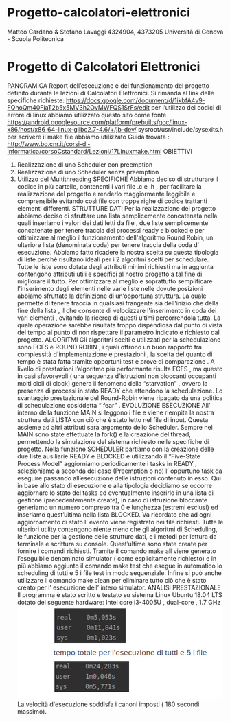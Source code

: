 # Progetto-calcolatori-elettronici
Matteo Cardano & Stefano Lavaggi
4324904, 4373205
Università di Genova - Scuola Politecnica
# Progetto di Calcolatori Elettronici
PANORAMICA
Report dell’esecuzione e del funzionamento del progetto definito durante le lezioni di Calcolatori
Elettronici. Si rimanda al link delle specifiche richieste:
https://docs.google.com/document/d/1ikbfA4v9-FQhoQm40FjaT2b5x5MV3h2OvMWFQS1SrFs/edit
per l’utilizzo dei codici di errore di linux abbiamo utilizzato questo sito come fonte
https://android.googlesource.com/platform/prebuilts/gcc/linux-x86/host/x86_64-linux-glibc2.7-4.6/+/jb-dev/
sysroot/usr/include/sysexits.h
per scrivere il make file abbiamo utilizzato Guida trovata :
http://www.bo.cnr.it/corsi-di-informatica/corsoCstandard/Lezioni/17Linuxmake.html
OBIETTIVI
1. Realizzazione di uno Scheduler con preemption
2. Realizzazione di uno Scheduler senza preemption
3. Utilizzo del Multithreading
SPECIFICHE
Abbiamo deciso di strutturare il codice in più cartelle, contenenti i vari file .c e .h , per facilitare la
realizzazione del progetto e renderlo maggiormente leggibile e comprensibile evitando così file
con troppe righe di codice trattanti elementi differenti.
STRUTTURE DATI
Per la realizzazione del progetto abbiamo deciso di sfruttare una lista semplicemente
concatenata nella quali inseriamo i valori dei dati letti da file , due liste semplicemente
concatenate per tenere traccia dei processi ready e blocked e per ottimizzare al meglio il
funzionamento dell'algoritmo Round Robin, un ulteriore lista (denominata coda) per tenere
traccia della coda d' esecuzione. Abbiamo fatto ricadere la nostra scelta su questa tipologia di
liste perchè risultano ideali per i 2 algoritmi scelti per schedulare. Tutte le liste sono dotate degli
attributi minimi richiesti ma in aggiunta contengono attributi utili e specifici al nostro progetto a tal
fine di migliorare il tutto.
Per ottimizzare al meglio e soprattutto semplificare l'inserimento degli elementi nelle varie liste
nelle dovute posizioni abbiamo sfruttato la definizione di un’opportuna struttura. La quale
permette di tenere traccia in qualsiasi frangente sia dell'inizio che della fine della lista , il che
consente di velocizzare l'inserimento in coda dei vari elementi , evitando la ricerca di questi ultimi
percorrendola tutta. La quale operazione sarebbe risultata troppo dispendiosa dal punto di vista
del tempo al punto di non rispettare il parametro indicato e richiesto dal progetto.
ALGORITMI
Gli algoritmi scelti e utilizzati per la schedulazione sono FCFS e ROUND ROBIN , i quali offrono un
buon rapporto tra complessità d'implementazione e prestazioni , la scelta del quanto di tempo è
stata fatta tramite opportuni test e prove di comparazione .
A livello di prestazioni l’algoritmo più performante risulta FCFS , ma questo in casi sfavorevoli (
una sequenza d’istruzioni non bloccanti occupanti molti cicli di clock) genera il fenomeno della
“starvation” , ovvero la presenza di processi in stato READY che attendono la schedulazione. Lo
svantaggio prestazionale del Round-Robin viene ripagato da una politica di schedulazione
cosiddetta “ fear” .
EVOLUZIONE ESECUZIONE
All’ interno della funzione MAIN si leggono i file e viene riempita la nostra struttura dati LISTA
con ciò che è stato letto nel file di input. Questa assieme ad altri attributi sarà argomento dello
Scheduler. Sempre nel MAIN sono state effettuate la fork() e la creazione del thread,
permettendo la simulazione del sistema richiesto nelle specifiche di progetto.
Nella funzione SCHEDULER partiamo con la creazione delle due liste ausiliarie READY e
BLOCKED e utilizzando il “Five-State Process Model” aggiorniamo periodicamente i tasks in
READY , selezioniamo a seconda del caso (Preemption o no) l’ oppurtuno task da eseguire
passando all’esecuzione delle istruzioni contenuto in esso. Qui in base allo stato di esecuzione e
alla tipologia decidiamo se occorre aggiornare lo stato del tasks ed eventualmente inserirlo in
una lista di gestione (precedentemente create), in caso di istruzione bloccante generiamo un
numero compreso tra 0 e lunghezza (estremi esclusi) ed inseriamo quest’ultima nella lista
BLOCKED. Va ricordato che ad ogni aggiornamento di stato l’ evento viene registrato nei file
richiesti.
Tutte le ulteriori utility contengono niente meno che gli algoritmi di Scheduling, le funzione per la
gestione delle strutture dati, e i metodi per lettura da terminale e scrittura su console.
Quest’ultime sono state create per fornire i comandi richiesti.
Tramite il comando make all viene generato l’eseguibile denominato simulator ( come
esplicitamente richiesto) e in più abbiamo aggiunto il comando make test che esegue in
automatico lo scheduling di tutti e 5 i file test in modo sequenziale.
Infine si può anche utilizzare il comando make clean per eliminare tutto ciò che è stato creato per
l’ esecuzione dell’ intero simulator.
ANALISI PRESTAZIONALE
Il programma è stato scritto e testato su sistema Linux Ubuntu 18.04 LTS dotato del seguente
hardware:
Intel core i3-4005U , dual-core , 1.7 GHz
![Screenshot](Cattura.PNG)
La velocità d'esecuzione soddisfa i canoni imposti ( 180 secondi massimo).
